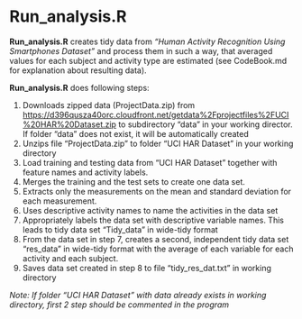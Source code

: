 # Run_analysis.R
**Run_analysis.R** creates tidy data from *“Human Activity Recognition Using Smartphones Dataset”* and process them in such a way, that averaged values for each subject and activity type are estimated (see CodeBook.md for explanation about resulting data).

**Run_analysis.R** does following steps:

1. Downloads zipped data (ProjectData.zip) from https://d396qusza40orc.cloudfront.net/getdata%2Fprojectfiles%2FUCI%20HAR%20Dataset.zip to subdirectory “data” in your working director. If folder “data” does not exist, it will be automatically created
2. Unzips file “ProjectData.zip” to folder “UCI HAR Dataset” in your working directory
3. Load training and testing data from “UCI HAR Dataset” together with feature names and activity labels.
4. Merges the training and the test sets to create one data set.
5. Extracts only the measurements on the mean and standard deviation for each measurement. 
6. Uses descriptive activity names to name the activities in the data set
7. Appropriately labels the data set with descriptive variable names. This leads to tidy data set “Tidy_data” in wide-tidy format
8. From the data set in step 7, creates a second, independent tidy data set “res_data” in wide-tidy format with the average of each variable for each activity and each subject.
9. Saves data set created in step 8 to file “tidy_res_dat.txt” in working directory

*Note: If folder “UCI HAR Dataset” with data already exists in working directory, first 2 step should be commented in the program*
